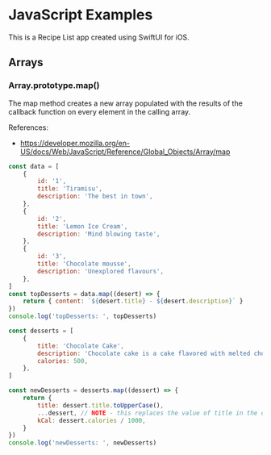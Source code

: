 # JavaScript Examples
This is a Recipe List app created using SwiftUI for iOS.

## Arrays

### Array.prototype.map()
The map method creates a new array populated with the results of the callback
function on every element in the calling array.

References:

- https://developer.mozilla.org/en-US/docs/Web/JavaScript/Reference/Global_Objects/Array/map

```javascript
const data = [
    {
        id: '1',
        title: 'Tiramisu',
        description: 'The best in town',
    },
    {
        id: '2',
        title: 'Lemon Ice Cream',
        description: 'Mind blowing taste',
    },
    {
        id: '3',
        title: 'Chocolate mousse',
        description: 'Unexplored flavours',
    },
]
const topDesserts = data.map((desert) => {
    return { content: `${desert.title} - ${desert.description}` }
})
console.log('topDesserts: ', topDesserts)

const desserts = [
    {
        title: 'Chocolate Cake',
        description: 'Chocolate cake is a cake flavored with melted chocolate',
        calories: 500,
    },
]

const newDesserts = desserts.map((dessert) => {
    return {
        title: dessert.title.toUpperCase(),
        ...dessert, // NOTE - this replaces the value of title in the object literal.
        kCal: dessert.calories / 1000,
    }
})
console.log('newDesserts: ', newDesserts)

```
